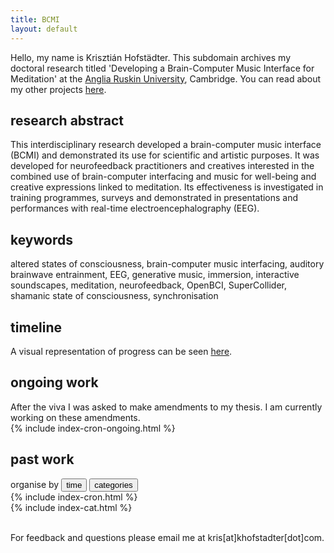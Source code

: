 ```yaml
---
title: BCMI
layout: default
---
```

Hello, my name is Krisztián Hofstädter. This subdomain archives my doctoral research titled 'Developing a Brain-Computer Music Interface for Meditation' at the [Anglia Ruskin University](https://aru.ac.uk/people/krisztian-hofstadter), Cambridge. You can read about my other projects [here](https://khofstadter.com).

## research abstract
This interdisciplinary research developed a brain-computer music interface (BCMI) and demonstrated its use for scientific and artistic purposes. It was developed for neurofeedback practitioners and creatives interested in the combined use of brain-computer interfacing and music for well-being and creative expressions linked to meditation. Its effectiveness is investigated in training programmes, surveys and demonstrated in presentations and performances with real-time electroencephalography (EEG).

## keywords
altered states of consciousness, brain-computer music interfacing, auditory brainwave entrainment, EEG, generative music, immersion, interactive soundscapes, meditation, neurofeedback, OpenBCI, SuperCollider, shamanic state of consciousness, synchronisation

## timeline
A visual representation of progress can be seen [here](timeline).

## ongoing work
After the viva I was asked to make amendments to my thesis. I am currently working on these amendments.
<br>
{% include index-cron-ongoing.html %}

## past work

<div class="tab">
  organise by
  <button class="tablinks" onclick="openCity(event, 'time')" id="defaultOpen">time</button>
  <button class="tablinks" onclick="openCity(event, 'categories')">categories</button>
</div>

<div id="time" class="tabcontent">
  {% include index-cron.html %}
</div>

<div id="categories" class="tabcontent">
  {% include index-cat.html %}
</div>

<br>

For feedback and questions please email me at kris[at]khofstadter[dot]com.

<br>


<script>
function openCity(evt, cityName) {
    var i, tabcontent, tablinks;
    tabcontent = document.getElementsByClassName("tabcontent");
    for (i = 0; i < tabcontent.length; i++) {
        tabcontent[i].style.display = "none";
    }
    tablinks = document.getElementsByClassName("tablinks");
    for (i = 0; i < tablinks.length; i++) {
        tablinks[i].className = tablinks[i].className.replace(" active", "");
    }
    document.getElementById(cityName).style.display = "block";
    evt.currentTarget.className += " active";
}

// Get the element with id="defaultOpen" and click on it
document.getElementById("defaultOpen").click();
</script>
